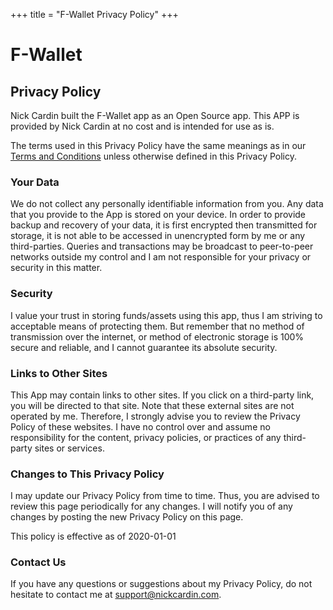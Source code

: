 +++
title = "F-Wallet Privacy Policy"
+++

# F-Wallet

## Privacy Policy


Nick Cardin built the F-Wallet app as an Open Source app. This APP is provided by Nick Cardin at no cost and is intended for use as is.

The terms used in this Privacy Policy have the same meanings as in our [Terms and Conditions](../terms) unless otherwise defined in this Privacy Policy.

### Your Data

We do not collect any personally identifiable information from you. Any data that you provide to the App is stored on your device. In order to provide backup and recovery of your data, it is first encrypted then transmitted for storage, it is not able to be accessed in unencrypted form by me or any third-parties. Queries and transactions may be broadcast to peer-to-peer networks outside my control and I am not responsible for your privacy or security in this matter.

### Security

I value your trust in storing funds/assets using this app, thus I am striving to acceptable means of protecting them. But remember that no method of transmission over the internet, or method of electronic storage is 100% secure and reliable, and I cannot guarantee its absolute security.

### Links to Other Sites

This App may contain links to other sites. If you click on a third-party link, you will be directed to that site. Note that these external sites are not operated by me. Therefore, I strongly advise you to review the Privacy Policy of these websites. I have no control over and assume no responsibility for the content, privacy policies, or practices of any third-party sites or services.

### Changes to This Privacy Policy

I may update our Privacy Policy from time to time. Thus, you are advised to review this page periodically for any changes. I will notify you of any changes by posting the new Privacy Policy on this page.

This policy is effective as of 2020-01-01

### Contact Us

If you have any questions or suggestions about my Privacy Policy, do not hesitate to contact me at [support@nickcardin.com](mailto:support@nickcardin.com).